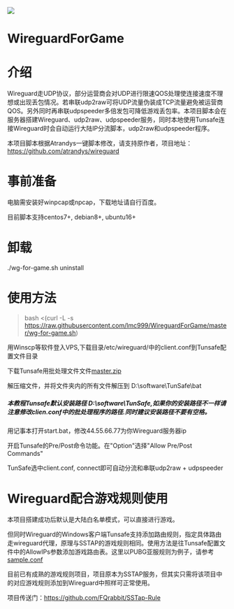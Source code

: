 ![]( https://visitor-badge.glitch.me/badge?page_id=lmc999_wiregame)
# WireguardForGame

# 介绍

Wireguard走UDP协议，部分运营商会对UDP进行限速QOS处理使连接速度不理想或出现丢包情况。若串联udp2raw可将UDP流量伪装成TCP流量避免被运营商QOS。另外同时再串联udpspeeder多倍发包可降低游戏丢包率。本项目脚本会在服务器搭建Wireguard、udp2raw、udpspeeder服务，同时本地使用Tunsafe连接Wireguard时会自动运行大陆IP分流脚本，udp2raw和udpspeeder程序。

本项目脚本根据Atrandys一键脚本修改，请支持原作者，项目地址：https://github.com/atrandys/wireguard

# 事前准备

电脑需安装好winpcap或npcap，下载地址请自行百度。

目前脚本支持centos7+, debian8+, ubuntu16+
# 卸载
./wg-for-game.sh uninstall

# 使用方法

> bash <(curl -L -s https://raw.githubusercontent.com/lmc999/WireguardForGame/master/wg-for-game.sh)

用Winscp等软件登入VPS,下载目录/etc/wireguard/中的client.conf到Tunsafe配置文件目录

下载Tunsafe用批处理文件文件[master.zip](https://github.com/lmc999/WireguardForGame/archive/master.zip)

解压缩文件，并将文件夹内的所有文件解压到 D:\software\TunSafe\bat

##### 本教程Tunsafe默认安装路径 D:\software\TunSafe,如果你的安装路径不一样请注意修改clien.conf中的批处理程序的路径.同时建议安装路径不要有空格。

用记事本打开start.bat，修改44.55.66.77为你Wireguard服务器ip

开启Tunsafe的Pre/Post命令功能。在"Option"选择"Allow Pre/Post Commands"

TunSafe选中client.conf, connect即可自动分流和串联udp2raw + udpspeeder

# Wireguard配合游戏规则使用

本项目搭建成功后默认是大陆白名单模式，可以直接进行游戏。

但同时Wireguard的Windows客户端Tunsafe支持添加路由规则，指定具体路由走wireguard代理，原理与SSTAP的游戏规则相同。使用方法是往Tunsafe配置文件中的AllowIPs参数添加游戏路由表。这里以PUBG亚服规则为例子，请参考[sample.conf](https://raw.githubusercontent.com/lmc999/WireguardForGame/master/sample.conf)

目前已有成熟的游戏规则项目，项目原本为SSTAP服务，但其实只需将该项目中的对应游戏规则添加到Wireguard中照样可正常使用。

项目传送门：https://github.com/FQrabbit/SSTap-Rule
